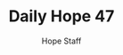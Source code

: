 ---
image: /assets/img/daily-hope-default-artwork.png
title: Daily Hope 47
number: 47
categories:
  - Daily Hope
author: Hope Staff
notes: Daily Hope 47
embed: >-
  <iframe src="https://open.spotify.com/embed/episode/6SPCR5cjhu3LTv9c9tY3XU?utm_source=generator" width="400px" height="102px" frameborder=“0" scrolling=“no”></iframe>
---